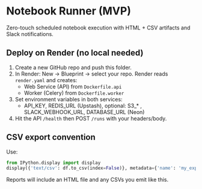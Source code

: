# Notebook Runner (MVP)
Zero-touch scheduled notebook execution with HTML + CSV artifacts and Slack notifications.

## Deploy on Render (no local needed)
1) Create a new GitHub repo and push this folder.
2) In Render: New → Blueprint → select your repo. Render reads `render.yaml` and creates:
   - Web Service (API) from `Dockerfile.api`
   - Worker (Celery) from `Dockerfile.worker`
3) Set environment variables in both services:
   - API_KEY, REDIS_URL (Upstash), optional: S3_* , SLACK_WEBHOOK_URL, DATABASE_URL (Neon)
4) Hit the API `/health` then POST `/runs` with your headers/body.

## CSV export convention
Use:
```python
from IPython.display import display
display({'text/csv': df.to_csv(index=False)}, metadata={'name': 'my_export'}, raw=True)
```
Reports will include an HTML file and any CSVs you emit like this.
